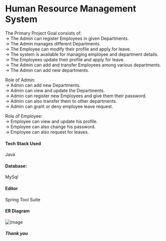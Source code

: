 <h1>Human Resource Management System</h1>

The Primary Project Goal consists of:<br>
-> The Admin can register Employees in given Departments.<br>
-> The Admin manages different Departments.<br>
-> The Employee can modify their profile and apply for leave.<br>
-> The system is available for managing employee and department details.<br>
-> The Employees update their profile and apply for leave.<br>
-> The Admin can add and transfer Employees among various departments.<br>
-> The Admin can add new departments.<br>

Role of Admin:<br>
-> Admin can add new Departments.<br>
-> Admin can view and update the Departments.<br>
-> Admin can register new Employees and give them their password.<br>
-> Admin can also transfer them to other departments.<br>
-> Admin can grant or deny employee leave request.<br>

Role of Employee:<br>
-> Employee can view and update his profile.<br>
-> Employee can also change his password.<br>
-> Employee can also request for leaves.<br>


<h4>Tech Stack Used</h4>
<p>Java</p>

<h4>Database:</h4>
<p>MySql</p>

<h4>Editor</h4>
<p>Spring Tool Suite</p>

<h4>ER Diagram</h4>

![image](https://user-images.githubusercontent.com/112753751/224030092-3d0e9759-37de-44b5-ac6e-ec13f248e200.png)


<h5>Thank you</h5>
